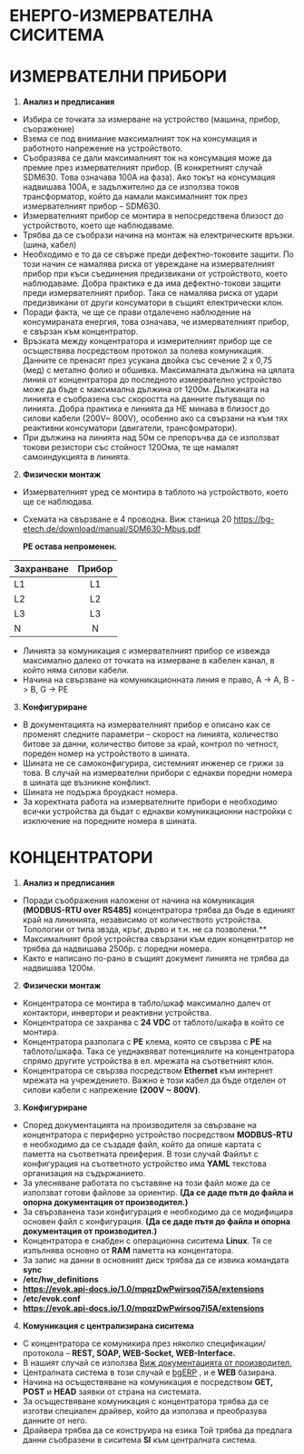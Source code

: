 # ЕНЕРГО-ИЗМЕРВАТЕЛНА СИСИТЕМА

# ИЗМЕРВАТЕЛНИ ПРИБОРИ

1. **Анализ и предписания**

- Избира се точката за измерване на устройство (машина, прибор, съоражение)
- Взема се под внимание максималният ток на консумация и работното напрежение на устройството.
- Съобразява се дали максималният ток на консумация може да премие през измервателният прибор. (В конкретният случай SDM630. Това означава 100А на фаза). Ако токът на консумация надвишава 100А, е задължително да се използва токов трансформатор, който да намали максималният ток през измервателният прибор – SDM630.
- Измервателният прибор се монтира в непосредствена близост до устройството, което ще наблюдаваме.
- Трябва да се съобрази начина на монтаж на електрическите връзки.(шина, кабел)
- Необходимо е то да се свърже преди дефектно-токовите защити. По този начин се намалява риска от увреждане на измервателният прибор при къси съединения предизвикани от устройството, което наблюдаваме. Добра практика е да има дефектно-токови защити преди измервателният прибор. Така се намалява риска от удари предизвикани от други консуматори в същият електрически клон.
- Поради факта, че ще се прави отдалечено наблюдение на консумираната енергия, това означава, че измервателният прибор, e свързан към концентратор.
- Връзката между концентратора и измерителният прибор ще се осъществява посредством протокол за полева комуникация. Данните се пренасят през усукана двойка със сечение 2 х 0,75 (мед) с метално фолио и обшивка. Максималната дължина на цялата линия от концентратора до последното измервателно устройство може да бъде с максимална дължина от 1200м. Дължината на линията е съобразена със скоростта на данните пътуващи по линията. Добра практика е линията да НЕ минава в близост до силови кабели (200V~ 800V), особенно ако са свързани на към тях реактивни консуматори (двигатели, трансфомратори).
- При дължина на линията над 50м се препоръчва да се използват токови резистори със стойност 120Ома, те ще намалят самоиндукцията в линията.

2. **Физически монтаж**
- Измервателният уред се монтира в таблото на устройството, което ще се наблюдава.
- Схемата на свързване е 4 проводна. Виж станица 20 https://bg-etech.de/download/manual/SDM630-Mbus.pdf 

   **PE остава непроменен.**

| Захранване  | Прибор  |
| ----------- |:-------:|
| L1          | L1      |
| L2          | L2      |
| L3          | L3      |
| N           | N       |

- Линията за комуникация с измервателният прибор се извежда максимално далеко от точката на измерване в кабелен канал, в който няма силови кабели.
- Начина на свързване на комуникационната линия е право, A -&gt; A, B -&gt; B, G -&gt; PE

3. **Конфигуриране**
- В документацията на измервателният прибор е описано как се променят следните параметри – скорост на линията, количество битове за данни, количество битове за край, контрол по четност, пореден номер на устройството в шината.
- Шината не се самоконфигурира, системният инженер се грижи за това. В случай на измервателни прибори с еднакви поредни номера в шината ще възникне конфликт.
- Шината не подържа броудкаст номера.
- За коректната работа на измервателните прибори е необходимо всички устройства да бъдат с еднакви комуникационни настройки с изключение на поредните номера в шината.

# КОНЦЕНТРАТОРИ

1. **Анализ и предписания**
- Поради съображения наложени от начина на комуникация **(MODBUS-RTU over RS485)** концентратора трябва да бъде в единият край на лининията, независимо от количеството устройства. Топологии от типа звзда, кръг, дърво и т.н. не са позволени.**
- Максималният брой устройства свързани към един концентратор не трябва да надвишава 250бр. с поредни номера.
- Както е написано по-рано в същият документ линията не трябва да надвишава 1200м.

2. **Физически монтаж**
-  Концентратора се монтира в табло/шкаф максимално далеч от контактори, инвертори и реактивни устройства.
-  Концентратора се захранва с **24 VDC** от таблото/шкафа в който се монтира.
-  Концентратора разполага с  **PE**  клема, която се свързва с  **PE**  на таблото/шкафа. Така се уеднаквяват потенциялите на концентратора спрямо другите устройства в ел. мрежата на съответният клон.
-  Концентратора се свързва посредством  **Ethernet** към интернет мрежата на учреждението. Важно е този кабел да бъде отделен от силови кабели с напрежение **(200V ~ 800V)**.

3. **Конфигуриране**
-  Според документацията на производителя за свързване на концентратора с периферно устройство посредством  **MODBUS-RTU**  е необходимо да се създаде файл, който да опише картата с паметта на съответната преиферия. В този случай  Файлът с конфигурация на съответното устройство има  **YAML**  текстова организация на съдържанието.
-  За улесняване работата по съставяне на този файл може да се използват готови файлове за ориентир. **(Да се даде пътя до файла и опорна документация от производител.)**
-  За свързванена тази конфигурация е необходимо да се модифицира основен файл с конфигурация. **(Да се даде пътя до файла и опорна документация от производител.)**
-  Концентратора е снабден с операционна сиситема  **Linux**. Тя се изпълнява основно от **RAM** паметта на концентатора.
-  За запис на данни в основният диск трябва да се извика командата  **sync**
-  **/etc/hw\_definitions**
-  **https://evok.api-docs.io/1.0/mpqzDwPwirsoq7i5A/extensions**
-  **/etc/evok.conf**
-  **https://evok.api-docs.io/1.0/mpqzDwPwirsoq7i5A/extensions**

4. **Комуникация с централизирана сиситема**
-  С концентратора се комуникира през няколко спецификации/протокола –  **REST, SOAP, WEB-Socket, WEB-Interface.**
-  В нашият случай се използва [Виж документацията от производител.](https://evok.api-docs.io/1.0/rest/get-watchdog-state-watchdog-alias)
-  Централната система в този случай е [bgERP](https://bgerp.com/) , и е  **WEB**  базирана.
-  Начина на осъществяване на комуникация е посредством  **GET, POST**  и  **HEAD**  заявки от страна на системата.
-  За осъществяване комуникация с концентратора трябва да се изготви специален драйвер, който да използва и преобразува данните от него.
-  Драйвера трябва да се конструира на езика  Той трябва да предлага данни съобразени в сиситема  **SI**  към централната система.

